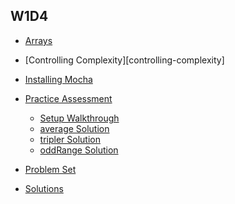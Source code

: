 ## W1D4

+ [Arrays][arrays]
+ [Controlling Complexity][controlling-complexity]


+ [Installing Mocha][mocha]
+ [Practice Assessment][practice-assessment]
  + [Setup Walkthrough][assessment-setup]
  + [average Solution][average]
  + [tripler Solution][tripler]
  + [oddRange Solution][odd-range]


+ [Problem Set][problems-w1d4]
+ [Solutions][solutions-w1d4]


[arrays]: ./notes/arrays.md
[problems-w1d4]: ./problems/problem_set.md
[solutions-w1d4]: ./problems/solution.js
[practice-assessment]: ./practice_assessment
[assessment-setup]: https://vimeo.com/212974113/0460ab776b
[average]: https://vimeo.com/212974094/8ac1c05e30
[tripler]: https://vimeo.com/212974082/94ac351774
[odd-range]: https://vimeo.com/212974062/c45810761b
[mocha]: ./notes/mocha.md
